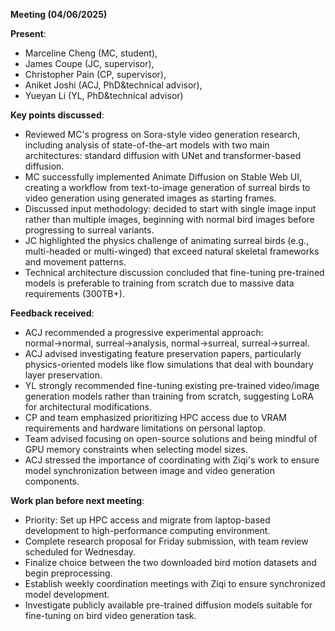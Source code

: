 **Meeting (04/06/2025)**

**Present**: 
- Marceline Cheng (MC, student), 
- James Coupe (JC, supervisor), 
- Christopher Pain (CP, supervisor), 
- Aniket  Joshi (ACJ, PhD&technical advisor), 
- Yueyan Li (YL, PhD&technical advisor)
  
**Key points discussed**:
  - Reviewed MC's progress on Sora-style video generation research, including analysis of state-of-the-art models with two main architectures: standard diffusion with UNet and transformer-based diffusion.
  - MC successfully implemented Animate Diffusion on Stable Web UI, creating a workflow from text-to-image generation of surreal birds to video generation using generated images as starting frames.
  - Discussed input methodology: decided to start with single image input rather than multiple images, beginning with normal bird images before progressing to surreal variants.
  - JC highlighted the physics challenge of animating surreal birds (e.g., multi-headed or multi-winged) that exceed natural skeletal frameworks and movement patterns.
  - Technical architecture discussion concluded that fine-tuning pre-trained models is preferable to training from scratch due to massive data requirements (300TB+).
  
**Feedback received**:
  - ACJ recommended a progressive experimental approach: normal→normal, surreal→analysis, normal→surreal, surreal→surreal.
  - ACJ advised investigating feature preservation papers, particularly physics-oriented models like flow simulations that deal with boundary layer preservation.
  - YL strongly recommended fine-tuning existing pre-trained video/image generation models rather than training from scratch, suggesting LoRA for architectural modifications.
  - CP and team emphasized prioritizing HPC access due to VRAM requirements and hardware limitations on personal laptop.
  - Team advised focusing on open-source solutions and being mindful of GPU memory constraints when selecting model sizes.
  - ACJ stressed the importance of coordinating with Ziqi's work to ensure model synchronization between image and video generation components.
  
**Work plan before next meeting**:
  - Priority: Set up HPC access and migrate from laptop-based development to high-performance computing environment.
  - Complete research proposal for Friday submission, with team review scheduled for Wednesday.
  - Finalize choice between the two downloaded bird motion datasets and begin preprocessing.
  - Establish weekly coordination meetings with Ziqi to ensure synchronized model development.
  - Investigate publicly available pre-trained diffusion models suitable for fine-tuning on bird video generation task.